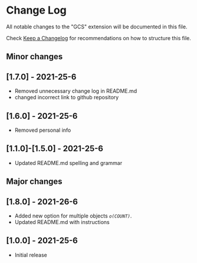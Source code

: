 # Change Log

All notable changes to the "GCS" extension will be documented in this file.

Check [Keep a Changelog](http://keepachangelog.com/) for recommendations on how to structure this file.

## Minor changes

## [1.7.0] - 2021-25-6
- Removed unnecessary change log in README.md
- changed incorrect link to github repository

## [1.6.0] - 2021-25-6
- Removed personal info

## [1.1.0]-[1.5.0] - 2021-25-6
- Updated README.md spelling and grammar

## Major changes

## [1.8.0] - 2021-26-6
- Added new option for multiple objects *`o(COUNT)`*. 
- Updated README.md with instructions

## [1.0.0] - 2021-25-6
- Initial release